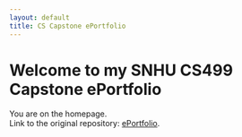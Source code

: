 ```yaml
---
layout: default
title: CS Capstone ePortfolio
---
```


# Welcome to my SNHU CS499 Capstone ePortfolio

You are on the homepage.  
Link to the original repository: [ePortfolio](https://github.com/gmv-git-hub/cs-capstone-eportfolio).
